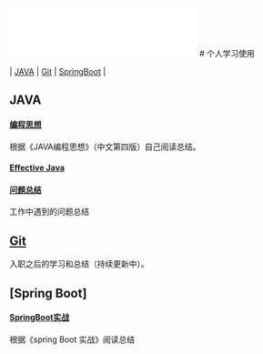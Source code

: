 <iframe frameborder="no" border="0" marginwidth="0" marginheight="0" width=330 height=86 src="//music.163.com/outchain/player?type=2&id=4990424&auto=1&height=66"></iframe>    
# 个人学习使用

| [JAVA](#JAVA) | [Git](#Git) | [SpringBoot](#SpringBoot) |

## JAVA
#### [编程思想](Java/编程思想.md)  
   根据《JAVA编程思想》（中文第四版）自己阅读总结。
#### [Effective Java](Java/Effective%20Java.md)

#### [问题总结](Java/working.md)  
   工作中遇到的问题总结

## [Git](Git/Git.md)  

   入职之后的学习和总结（持续更新中）。

## [Spring Boot]  
#### [SpringBoot实战](SpringBoot/SpringBoot实战.md)  
   根据《spring Boot 实战》阅读总结


